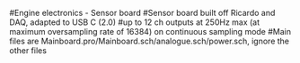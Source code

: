 #Engine electronics - Sensor board
#Sensor board built off Ricardo and DAQ, adapted to USB C (2.0)
#up to 12 ch outputs at 250Hz max (at maximum oversampling rate of 16384) on continuous sampling mode
#Main files are Mainboard.pro/Mainboard.sch/analogue.sch/power.sch, ignore the other files 